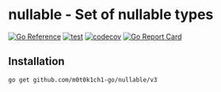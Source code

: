 # nullable - Set of nullable types

[![Go Reference](https://pkg.go.dev/badge/github.com/m0t0k1ch1-go/nullable/v3.svg)](https://pkg.go.dev/github.com/m0t0k1ch1-go/nullable/v3)
[![test](https://github.com/m0t0k1ch1-go/nullable/actions/workflows/test.yaml/badge.svg)](https://github.com/m0t0k1ch1-go/nullable/actions/workflows/test.yaml)
[![codecov](https://codecov.io/gh/m0t0k1ch1-go/nullable/graph/badge.svg?token=Z6Y7S9SDIU)](https://codecov.io/gh/m0t0k1ch1-go/nullable)
[![Go Report Card](https://goreportcard.com/badge/github.com/m0t0k1ch1-go/nullable/v3)](https://goreportcard.com/report/github.com/m0t0k1ch1-go/nullable/v3)

## Installation

```
go get github.com/m0t0k1ch1-go/nullable/v3
```
